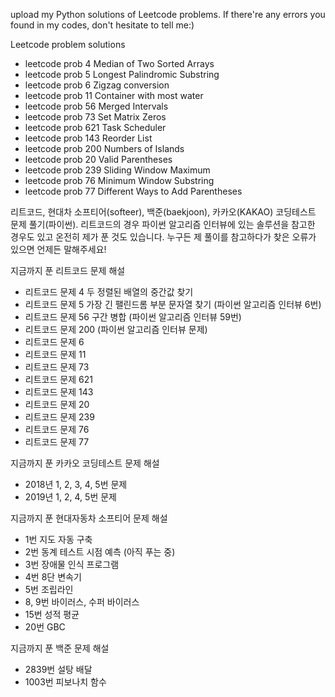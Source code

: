 upload my Python solutions of Leetcode problems. If there're any errors you found in my codes, don't hesitate to tell me:)

Leetcode problem solutions
- leetcode prob 4 Median of Two Sorted Arrays
- leetcode prob 5 Longest Palindromic Substring
- leetcode prob 6 Zigzag conversion
- leetcode prob 11 Container with most water 
- leetcode prob 56 Merged Intervals
- leetcode prob 73 Set Matrix Zeros
- leetcode prob 621 Task Scheduler
- leetcode prob 143 Reorder List
- leetcode prob 200 Numbers of Islands
- leetcode prob 20 Valid Parentheses
- leetcode prob 239 Sliding Window Maximum
- leetcode prob 76 Minimum Window Substring
- leetcode prob 77 Different Ways to Add Parentheses


리트코드, 현대차 소프티어(softeer), 백준(baekjoon), 카카오(KAKAO) 코딩테스트 문제 풀기(파이썬). 리트코드의 경우 파이썬 알고리즘 인터뷰에 있는 솔루션을 참고한 경우도 있고 온전히 제가 푼 것도 있습니다. 누구든 제 풀이를 참고하다가 찾은 오류가 있으면 언제든 말해주세요!

지금까지 푼 리트코드 문제 해설
- 리트코드 문제 4 두 정렬된 배열의 중간값 찾기 
- 리트코드 문제 5 가장 긴 팰린드롬 부분 문자열 찾기 (파이썬 알고리즘 인터뷰 6번)
- 리트코드 문제 56 구간 병합 (파이썬 알고리즘 인터뷰 59번)
- 리트코드 문제 200 (파이썬 알고리즘 인터뷰 문제)
- 리트코드 문제 6
- 리트코드 문제 11
- 리트코드 문제 73
- 리트코드 문제 621
- 리트코드 문제 143 
- 리트코드 문제 20
- 리트코드 문제 239
- 리트코드 문제 76
- 리트코드 문제 77

지금까지 푼 카카오 코딩테스트 문제 해설
- 2018년 1, 2, 3, 4, 5번 문제
- 2019년 1, 2, 4, 5번 문제


지금까지 푼 현대자동차 소프티어 문제 해설
- 1번 지도 자동 구축
- 2번 동계 테스트 시점 예측 (아직 푸는 중)
- 3번 장애물 인식 프로그램
- 4번 8단 변속기
- 5번 조립라인
- 8, 9번 바이러스, 수퍼 바이러스
- 15번 성적 평균
- 20번 GBC

지금까지 푼 백준 문제 해설
- 2839번 설탕 배달
- 1003번 피보나치 함수

